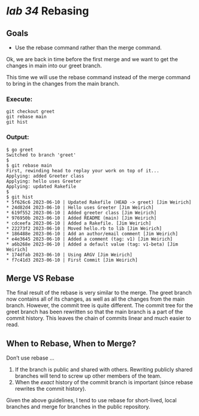 # *lab 34* Rebasing

## Goals

- Use the rebase command rather than the merge command.

Ok, we are back in time before the first merge and we want to get the
changes in main into our greet branch.

This time we will use the rebase command instead of the merge command to
bring in the changes from the main branch.

### **Execute:**

``` instructions
git checkout greet
git rebase main
git hist
```

### **Output:**

``` sample
$ go greet
Switched to branch 'greet'
$
$ git rebase main
First, rewinding head to replay your work on top of it...
Applying: added Greeter class
Applying: hello uses Greeter
Applying: updated Rakefile
$
$ git hist
* 5f626c6 2023-06-10 | Updated Rakefile (HEAD -> greet) [Jim Weirich]
* 24d82d4 2023-06-10 | Hello uses Greeter [Jim Weirich]
* 619f552 2023-06-10 | Added greeter class [Jim Weirich]
* 976950b 2023-06-10 | Added README (main) [Jim Weirich]
* cdceefa 2023-06-10 | Added a Rakefile. [Jim Weirich]
* 22273f2 2023-06-10 | Moved hello.rb to lib [Jim Weirich]
* 186488e 2023-06-10 | Add an author/email comment [Jim Weirich]
* e4e3645 2023-06-10 | Added a comment (tag: v1) [Jim Weirich]
* a6b268e 2023-06-10 | Added a default value (tag: v1-beta) [Jim Weirich]
* 174dfab 2023-06-10 | Using ARGV [Jim Weirich]
* f7c41d3 2023-06-10 | First Commit [Jim Weirich]
```

## Merge VS Rebase

The final result of the rebase is very similar to the merge. The greet
branch now contains all of its changes, as well as all the changes from
the main branch. However, the commit tree is quite different. The commit
tree for the greet branch has been rewritten so that the main branch is
a part of the commit history. This leaves the chain of commits linear
and much easier to read.

## When to Rebase, When to Merge?

Don’t use rebase …

1.  If the branch is public and shared with others. Rewriting publicly
    shared branches will tend to screw up other members of the team.
2.  When the *exact* history of the commit branch is important (since
    rebase rewrites the commit history).

Given the above guidelines, I tend to use rebase for short-lived, local
branches and merge for branches in the public repository.
